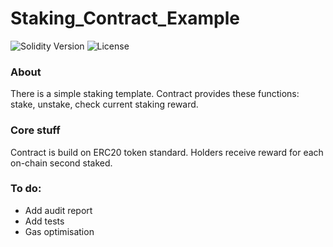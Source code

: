 # Staking_Contract_Example

<p align="left">
  <img src="https://img.shields.io/badge/Solidity-0.8.19-informational" alt="Solidity Version">
  <img src="https://img.shields.io/badge/License-MIT-success" alt="License">
</p>
  
<h3>About</h3>

There is a simple staking template. Contract provides these functions: stake, unstake, check current staking reward.

<h3>Core stuff</h3>

Contract is build on ERC20 token standard. Holders receive reward for each on-chain second staked.

<h3>To do:</h3>

- Add audit report
- Add tests
- Gas optimisation
